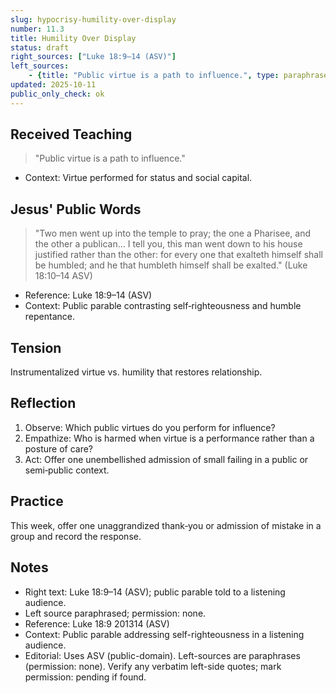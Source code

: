 ```yaml
---
slug: hypocrisy-humility-over-display
number: 11.3
title: Humility Over Display
status: draft
right_sources: ["Luke 18:9–14 (ASV)"]
left_sources:
	- {title: "Public virtue is a path to influence.", type: paraphrase, permission: none}
updated: 2025-10-11
public_only_check: ok
---
```


## Received Teaching
> "Public virtue is a path to influence."
- Context: Virtue performed for status and social capital.

## Jesus' Public Words
> "Two men went up into the temple to pray; the one a Pharisee, and the other a publican... I tell you, this man went down to his house justified rather than the other: for every one that exalteth himself shall be humbled; and he that humbleth himself shall be exalted." (Luke 18:10–14 ASV)
- Reference: Luke 18:9–14 (ASV)
- Context: Public parable contrasting self‑righteousness and humble repentance.

## Tension
Instrumentalized virtue vs. humility that restores relationship.

## Reflection
1. Observe: Which public virtues do you perform for influence?
2. Empathize: Who is harmed when virtue is a performance rather than a posture of care?
3. Act: Offer one unembellished admission of small failing in a public or semi‑public context.

## Practice
This week, offer one unaggrandized thank‑you or admission of mistake in a group and record the response.

## Notes
- Right text: Luke 18:9–14 (ASV); public parable told to a listening audience.
- Left source paraphrased; permission: none.
- Reference: Luke 18:9
201314 (ASV)
- Context: Public parable addressing self-righteousness in a listening audience.
- Editorial: Uses ASV (public-domain). Left-sources are paraphrases (permission: none). Verify any verbatim left-side quotes; mark permission: pending if found.
